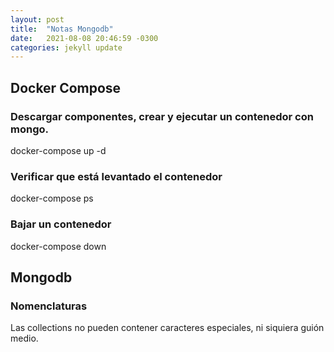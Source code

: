 ```yaml
---
layout: post
title:  "Notas Mongodb"
date:   2021-08-08 20:46:59 -0300
categories: jekyll update
---
```

## Docker Compose
### Descargar componentes, crear y ejecutar un contenedor con mongo.
docker-compose up -d

### Verificar que está levantado el contenedor
docker-compose ps

### Bajar un contenedor
docker-compose down



## Mongodb
### Nomenclaturas
Las collections no pueden contener caracteres especiales, ni siquiera guión medio.


